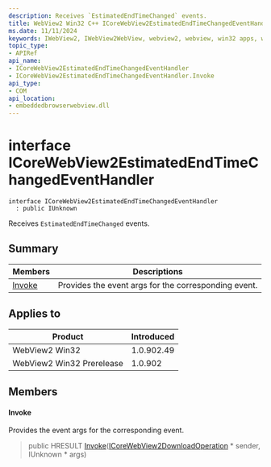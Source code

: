 ```yaml
---
description: Receives `EstimatedEndTimeChanged` events.
title: WebView2 Win32 C++ ICoreWebView2EstimatedEndTimeChangedEventHandler
ms.date: 11/11/2024
keywords: IWebView2, IWebView2WebView, webview2, webview, win32 apps, win32, edge, ICoreWebView2, ICoreWebView2Controller, browser control, edge html, ICoreWebView2EstimatedEndTimeChangedEventHandler
topic_type: 
- APIRef
api_name:
- ICoreWebView2EstimatedEndTimeChangedEventHandler
- ICoreWebView2EstimatedEndTimeChangedEventHandler.Invoke
api_type:
- COM
api_location:
- embeddedbrowserwebview.dll
---
```


# interface ICoreWebView2EstimatedEndTimeChangedEventHandler

```
interface ICoreWebView2EstimatedEndTimeChangedEventHandler
  : public IUnknown
```

Receives `EstimatedEndTimeChanged` events.

## Summary

 Members                        | Descriptions
--------------------------------|---------------------------------------------
[Invoke](#invoke) | Provides the event args for the corresponding event.

## Applies to

Product                         | Introduced
--------------------------------|---------------------------------------------
WebView2 Win32            |    1.0.902.49
WebView2 Win32 Prerelease |    1.0.902

## Members

#### Invoke

Provides the event args for the corresponding event.

> public HRESULT [Invoke](#invoke)([ICoreWebView2DownloadOperation](icorewebview2downloadoperation.md#icorewebview2downloadoperation) * sender, IUnknown * args)

